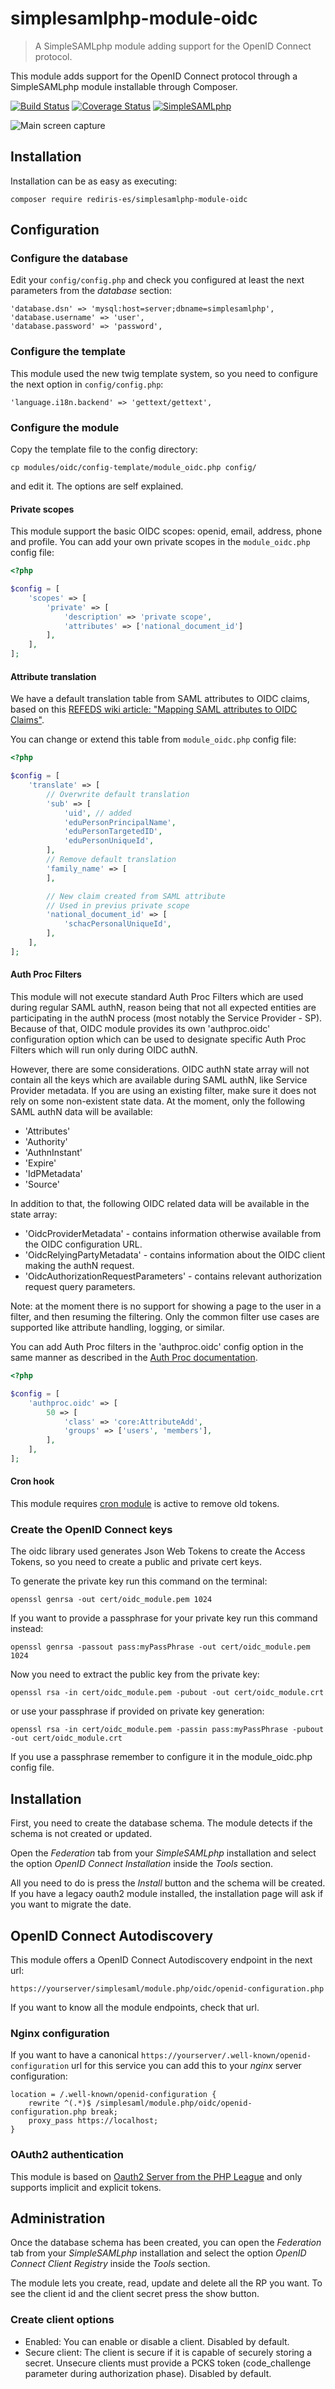 # simplesamlphp-module-oidc
> A SimpleSAMLphp module adding support for the OpenID Connect protocol.

This module adds support for the OpenID Connect protocol through a SimpleSAMLphp module installable through Composer.

[![Build Status](https://travis-ci.org/rediris-es/simplesamlphp-module-oidc.svg?branch=master)](https://travis-ci.org/rediris-es/simplesamlphp-module-oidc) 
[![Coverage Status](https://coveralls.io/repos/github/rediris-es/simplesamlphp-module-oidc/badge.svg?branch=master)](https://coveralls.io/github/rediris-es/simplesamlphp-module-oidc?branch=master)
[![SimpleSAMLphp](https://img.shields.io/badge/simplesamlphp-1.18-red.svg)](https://simplesamlphp.org/)

![Main screen capture](docs/oidc.png)

## Installation

Installation can be as easy as executing:

    composer require rediris-es/simplesamlphp-module-oidc
    
## Configuration

### Configure the database

Edit your `config/config.php` and check you configured at least the next parameters from the _database_ section:

    'database.dsn' => 'mysql:host=server;dbname=simplesamlphp',
    'database.username' => 'user',
    'database.password' => 'password',

### Configure the template

This module used the new twig template system, so you need to configure the next option in `config/config.php`:

    'language.i18n.backend' => 'gettext/gettext',

### Configure the module

Copy the template file to the config directory:

    cp modules/oidc/config-template/module_oidc.php config/

and edit it. The options are self explained.

#### Private scopes

This module support the basic OIDC scopes: openid, email, address, phone and profile. You can add your own private scopes in the `module_oidc.php` config file:

```php
<?php

$config = [
    'scopes' => [
        'private' => [
            'description' => 'private scope',
            'attributes' => ['national_document_id']
        ],
    ],
];
```

#### Attribute translation

We have a default translation table from SAML attributes to OIDC claims, based on this [REFEDS wiki article: "Mapping SAML attributes to OIDC Claims"](https://wiki.refeds.org/display/GROUPS/Mapping+SAML+attributes+to+OIDC+Claims).

You can change or extend this table from `module_oidc.php` config file:

```php
<?php

$config = [
    'translate' => [
        // Overwrite default translation
        'sub' => [
            'uid', // added
            'eduPersonPrincipalName',
            'eduPersonTargetedID',
            'eduPersonUniqueId',
        ],
        // Remove default translation
        'family_name' => [
        ],

        // New claim created from SAML attribute
        // Used in previus private scope
        'national_document_id' => [
            'schacPersonalUniqueId',
        ],
    ],
];
```

#### Auth Proc Filters
This module will not execute standard Auth Proc Filters which are used during regular SAML authN, reason being that 
not all expected entities are participating in the authN process (most notably the Service Provider - SP). 
Because of that, OIDC module provides its own 'authproc.oidc' configuration option which can be used to designate 
specific Auth Proc Filters which will run only during OIDC authN. 

However, there are some considerations. OIDC authN state array will not contain all the keys which are 
available during SAML authN, like Service Provider metadata. If you are using an existing filter, make sure it does 
not rely on some non-existent state data. At the moment, only the following SAML authN data will be available:
* 'Attributes'
* 'Authority'
* 'AuthnInstant'
* 'Expire'
* 'IdPMetadata'
* 'Source'

In addition to that, the following OIDC related data will be available in the state array:
* 'OidcProviderMetadata' - contains information otherwise available from the OIDC configuration URL.
* 'OidcRelyingPartyMetadata' - contains information about the OIDC client making the authN request.
* 'OidcAuthorizationRequestParameters' - contains relevant authorization request query parameters.

Note: at the moment there is no support for showing a page to the user in a filter, and then resuming the filtering.
Only the common filter use cases are supported like attribute handling, logging, or similar. 

You can add Auth Proc filters in the 'authproc.oidc' config option in the same manner as described in the [Auth Proc 
documentation](https://simplesamlphp.org/docs/stable/simplesamlphp-authproc).

```php
<?php

$config = [
    'authproc.oidc' => [
        50 => [
            'class' => 'core:AttributeAdd',
            'groups' => ['users', 'members'],
        ],
    ],
];
```

#### Cron hook

This module requires [cron module](https://simplesamlphp.org/docs/stable/cron:cron) is active to remove old tokens.

### Create the OpenID Connect keys

The oidc library used generates Json Web Tokens to create the Access Tokens, so you need to create a public and private cert keys.

To generate the private key run this command on the terminal:

    openssl genrsa -out cert/oidc_module.pem 1024

If you want to provide a passphrase for your private key run this command instead:

    openssl genrsa -passout pass:myPassPhrase -out cert/oidc_module.pem 1024

Now you need to extract the public key from the private key:

    openssl rsa -in cert/oidc_module.pem -pubout -out cert/oidc_module.crt

or use your passphrase if provided on private key generation:

    openssl rsa -in cert/oidc_module.pem -passin pass:myPassPhrase -pubout -out cert/oidc_module.crt

If you use a passphrase remember to configure it in the module_oidc.php config file.

## Installation

First, you need to create the database schema. The module detects if the schema is not created or updated.

Open the _Federation_ tab from your _SimpleSAMLphp_ installation and select the option _OpenID Connect Installation_ inside the _Tools_ section.

All you need to do is press the _Install_ button and the schema will be created. If you have a legacy oauth2 module installed, the installation page will ask if you want to migrate the date.

## OpenID Connect Autodiscovery

This module offers a OpenID Connect Autodiscovery endpoint in the next url:

    https://yourserver/simplesaml/module.php/oidc/openid-configuration.php

If you want to know all the module endpoints, check that url.

### Nginx configuration

If you want to have a canonical `https://yourserver/.well-known/openid-configuration` url for this service you can add this to your _nginx_ server configuration:

    location = /.well-known/openid-configuration {
        rewrite ^(.*)$ /simplesaml/module.php/oidc/openid-configuration.php break;
        proxy_pass https://localhost;
    }

### OAuth2 authentication

This module is based on [Oauth2 Server from the PHP League](https://oauth2.thephpleague.com/) and only supports implicit and explicit tokens.

## Administration

Once the database schema has been created, you can open the _Federation_ tab from your _SimpleSAMLphp_ installation and select the option _OpenID Connect Client Registry_ inside the _Tools_ section.

The module lets you create, read, update and delete all the RP you want. To see the client id and the client secret press the show button.

### Create client options

* Enabled: You can enable or disable a client. Disabled by default.
* Secure client: The client is secure if it is capable of securely storing a secret. Unsecure clients
must provide a PCKS token (code_challenge parameter during authorization phase). Disabled by default. 
